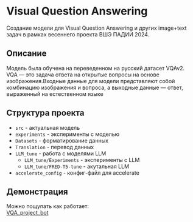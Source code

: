 # Visual Question Answering
Создание модели для Visual Question Answering и других image+text задач в рамках весеннего проекта ВШЭ ПАДИИ 2024. 
## Описание
Модель была обучена на переведенном на русский датасет VQAv2.  
VQA — это задача ответа на открытые вопросы на основе изображения.Входные данные для модели представляют собой комбинацию изображения и вопроса, а выходные данные — ответ, выраженный на естественном языке
## Структура проекта
- <code>src</code> - актуальная модель  
- <code>experiments</code> - эксперименты с моделью  
- <code>Datasets</code> - форматирование данных  
- <code>Translation</code> - перевод данных  
- <code>LLM_tune</code> - работа с моделями LLM  
    - <code>LLM_tune/Experiments</code> - эксперименты с LLM  
    - <code>LLM_tune/FRED-T5-tune</code> - акутальная LLM  
- <code>accelerate_config</code> - конфиг-файл для accelerate

## Демонстрация
Можно пощупать как работает:  
[VQA_project_bot](https://t.me/VQA_project_bot)
